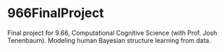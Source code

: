# 966FinalProject
Final project for 9.66, Computational Cognitive Science (with Prof. Josh Tenenbaum). Modeling human Bayesian structure learning from data. 
